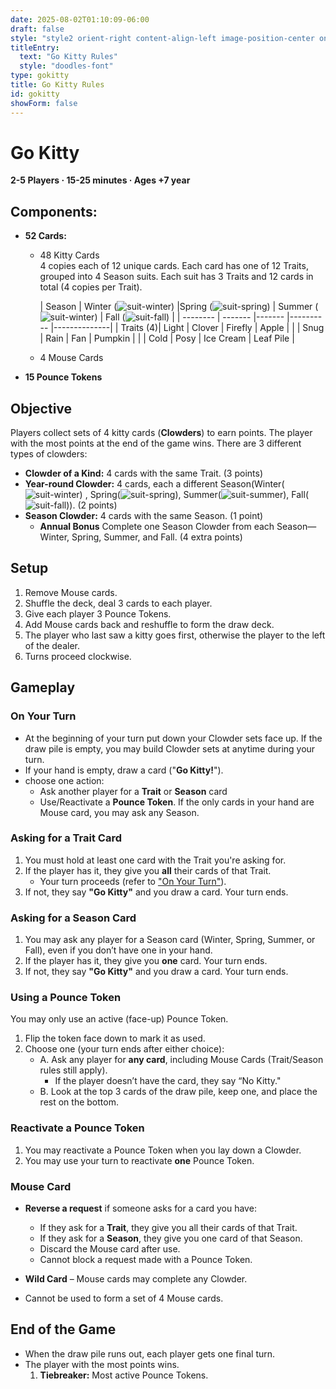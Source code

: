 ```yaml
---
date: 2025-08-02T01:10:09-06:00
draft: false
style: "style2 orient-right content-align-left image-position-center onscroll-image-fade-in"
titleEntry:
  text: "Go Kitty Rules"
  style: "doodles-font"
type: gokitty
title: Go Kitty Rules
id: gokitty
showForm: false
---
```

# Go Kitty
**2-5 Players · 15-25 minutes · Ages +7 year**

## Components:
- **52 Cards:**
  - 48 Kitty Cards <br>
    4 copies each of 12 unique cards. Each card has one of 12 Traits, grouped into 4 Season suits. Each suit has 3 Traits and 12 cards in total (4 copies per Trait).

    | Season    | Winter <span class="suit">(![suit-winter](/images/suits/Winter.png)) </span>
|Spring  <span class="suit">(![suit-spring](/images/suits/Spring.png)) </span>
| Summer <span class="suit">(![suit-winter](/images/suits/Summer.png)) </span>
 | Fall <span class="suit">(![suit-fall](/images/suits/Fall.png))</span> |
    | --------  | ------- |------- |---------- |--------------|
    | Traits (4)| Light   | Clover | Firefly   | Apple        |
    |           | Snug    | Rain   | Fan       | Pumpkin      |
    |           | Cold    | Posy   | Ice Cream | Leaf Pile    |



  - 4 Mouse Cards
- **15 Pounce Tokens**

## Objective
Players collect sets of 4 kitty cards (**Clowders**) to earn points. The player with the most points at the end of the game wins. There are 3 different types of clowders:
- **Clowder of a Kind:** 4 cards with the same Trait. (3 points)
- **Year-round Clowder:** 4 cards, each a different Season(Winter<span class="suit">(![suit-winter](/images/suits/Winter.png)) </span> , Spring<span class="suit">(![suit-spring](/images/suits/Spring.png)), Summer<span class="suit">(![suit-summer](/images/suits/Summer.png)), Fall<span class="suit">(![suit-fall](/images/suits/Fall.png))). (2 points)
- **Season Clowder:** 4 cards with the same Season. (1 point)
  - **Annual Bonus** Complete one Season Clowder from each Season—Winter, Spring, Summer, and Fall. (4 extra points)



## Setup
1. Remove Mouse cards.
2. Shuffle the deck, deal 3 cards to each player.
3. Give each player 3 Pounce Tokens.
4. Add Mouse cards back and reshuffle to form the draw deck.
5. The player who last saw a kitty goes first, otherwise the player to the left of the dealer.
6. Turns proceed clockwise.

## Gameplay

### On Your Turn
- At the beginning of your turn put down your Clowder sets face up. If the draw pile is empty, you may build Clowder sets at anytime during your turn.
- If your hand is empty, draw a card ("**Go Kitty!**").
- choose one action:
  - Ask another player for a **Trait** or **Season** card
  - Use/Reactivate a **Pounce Token**.
If the only cards in your hand are Mouse card, you may ask any Season.

### Asking for a Trait Card
1. You must hold at least one card with the Trait you're asking for.
2. If the player has it, they give you **all** their cards of that Trait.  
    - Your turn proceeds (refer to ["On Your Turn"](#on-your-turn)).
3. If not, they say **"Go Kitty"** and you draw a card. Your turn ends.

### Asking for a Season Card
1. You may ask any player for a Season card (Winter, Spring, Summer, or Fall), even if you don’t have one in your hand.
2. If the player has it, they give you **one** card. Your turn ends.
3. If not, they say **"Go Kitty"** and you draw a card. Your turn ends.

### Using a Pounce Token
You may only use an active (face-up) Pounce Token.
1. Flip the token face down to mark it as used.
2. Choose one (your turn ends after either choice):
   - A. Ask any player for **any card**, including Mouse Cards (Trait/Season rules still apply). 
      + If the player doesn’t have the card, they say “No Kitty." 
   - B. Look at the top 3 cards of the draw pile, keep one, and place the rest on the bottom.

### Reactivate a Pounce Token
1. You may reactivate a Pounce Token when you lay down a Clowder.
2. You may use your turn to reactivate **one** Pounce Token.

### Mouse Card
- **Reverse a request** if someone asks for a card you have:
  - If they ask for a **Trait**, they give you all their cards of that Trait.  
  - If they ask for a **Season**, they give you one card of that Season.  
  - Discard the Mouse card after use.  
  - Cannot block a request made with a Pounce Token.

- **Wild Card** – Mouse cards may complete any Clowder.  
- Cannot be used to form a set of 4 Mouse cards.

## End of the Game  
- When the draw pile runs out, each player gets one final turn.  
- The player with the most points wins.  
  1. **Tiebreaker:** Most active Pounce Tokens.

